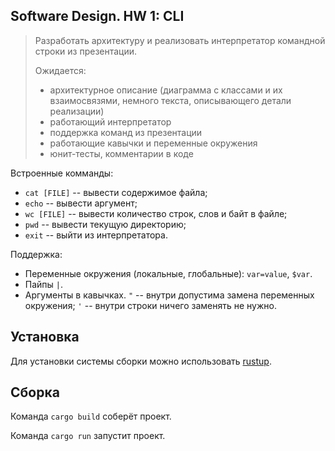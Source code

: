 Software Design. HW 1: CLI
--------------------------


> Разработать архитектуру и реализовать интерпретатор командной строки из презентации.
> 
> Ожидается:
> - архитектурное описание (диаграмма с классами и их взаимосвязями, немного текста, описывающего детали реализации)
> - работающий интерпретатор
> - поддержка команд из презентации
> - работающие кавычки и переменные окружения
> - юнит-тесты, комментарии в коде


Встроенные комманды:
- `cat [FILE]` -- вывести содержимое файла;
- `echo` -- вывести аргумент;
- `wc [FILE]` -- вывести количество строк, слов и байт в файле;
- `pwd` -- вывести текущую директорию;
- `exit` -- выйти из интерпретатора.

Поддержка:
- Переменные окружения (локальные, глобальные): `var=value`, `$var`.
- Пайпы `|`.
- Аргументы в кавычках. `"` -- внутри допустима замена переменных окружения; `'` -- внутри строки ничего заменять не нужно.


Установка
---------

Для установки системы сборки можно использовать [rustup](https://www.rust-lang.org/tools/install).

Сборка
------

Команда `cargo build` соберёт проект.

Команда `cargo run` запустит проект.
